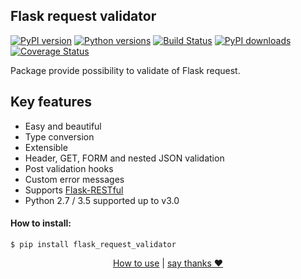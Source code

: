 ## Flask request validator

[![PyPI version](https://img.shields.io/pypi/v/flask_request_validator.svg?logo=pypi&logoColor=FFE200)](https://pypi.org/project/flask-request-validator/)
[![Python versions](https://img.shields.io/pypi/pyversions/flask_request_validator.svg?logo=python&logoColor=81B441)](https://pypi.org/project/flask-request-validator/)
[![Build Status](https://img.shields.io/travis/d-ganchar/flask_request_validator/master?label=Travis%20CI&logo=travis)](https://travis-ci.org/d-ganchar/flask_request_validator)
[![PyPI downloads](https://img.shields.io/pypi/dm/flask_request_validator.svg?logo=docusign&logoColor=FFE200)](https://pypi.org/project/flask-request-validator/)
[![Coverage Status](https://img.shields.io/coveralls/d-ganchar/flask_request_validator/badge.svg?branch=master&logo=google-analytics)](https://coveralls.io/github/d-ganchar/flask_request_validator?branch=master)


Package provide possibility to validate of Flask request.

Key features
------------
- Easy and beautiful
- Type conversion
- Extensible
- Header, GET, FORM and nested JSON validation
- Post validation hooks
- Custom error messages
- Supports [Flask-RESTful](https://flask-restful.readthedocs.io/en/latest/)
- Python 2.7 / 3.5 supported up to v3.0

#### How to install:

```
$ pip install flask_request_validator
```

<p style="text-align:center">
    <a href="https://github.com/d-ganchar/flask_request_validator/wiki">How to use</a> | 
    <a href="https://github.com/d-ganchar/flask_request_validator/wiki#here-are-my-wallets-if-youd-like-to-say-thanks-%EF%B8%8F">say thanks ❤</a>
</p>

